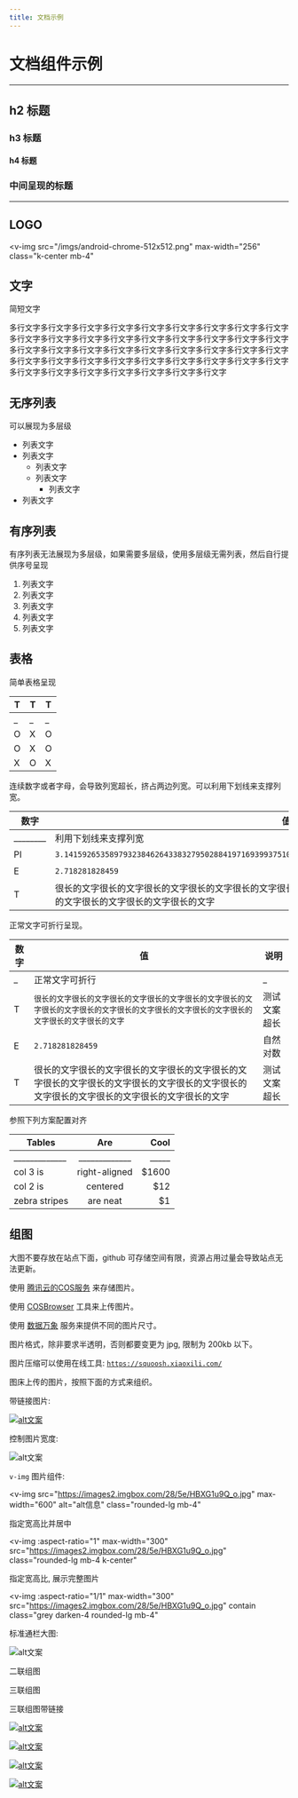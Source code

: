 ```yaml
---
title: 文档示例
---
```


# 文档组件示例

---

## h2 标题

### h3 标题

#### h4 标题

<h3 class="k-tcenter">中间呈现的标题</h3>

---

## LOGO

<v-img
  src="/imgs/android-chrome-512x512.png"
  max-width="256"
  class="k-center mb-4"
></v-img>

## 文字

简短文字

多行文字多行文字多行文字多行文字多行文字多行文字多行文字多行文字多行文字多行文字多行文字多行文字多行文字多行文字多行文字多行文字多行文字多行文字多行文字多行文字多行文字多行文字多行文字多行文字多行文字多行文字多行文字多行文字多行文字多行文字多行文字多行文字多行文字多行文字多行文字多行文字多行文字多行文字多行文字多行文字多行文字多行文字多行文字

## 无序列表

可以展现为多层级

- 列表文字
- 列表文字
  - 列表文字
  - 列表文字
    - 列表文字
- 列表文字

## 有序列表

有序列表无法展现为多层级，如果需要多层级，使用多层级无需列表，然后自行提供序号呈现

1. 列表文字
1. 列表文字
1. 列表文字
1. 列表文字
1. 列表文字

## 表格

简单表格呈现

| T | T | T |
| - | - | - |
| _ | _ | _ |
| O | X | O |
| O | X | O |
| X | O | X |

连续数字或者字母，会导致列宽超长，挤占两边列宽。可以利用下划线来支撑列宽。

| 数字 | 值 | 说明 |
| --- | --- | --- |
| ________ | 利用下划线来支撑列宽 | __________________ |
| PI | `3.1415926535897932384626433832795028841971693993751058209749445923078164062862089986280348253421170679` | 圆周率 |
| E | `2.718281828459` | 自然对数 |
| T | 很长的文字很长的文字很长的文字很长的文字很长的文字很长的文字很长的文字很长的文字很长的文字很长的文字很长的文字很长的文字很长的文字很长的文字 | 测试文案超长 |

正常文字可折行呈现。

| 数字 | 值 | 说明 |
| --- | --- | --- |
| _ | 正常文字可折行 | _ |
| T | `很长的文字很长的文字很长的文字很长的文字很长的文字很长的文字很长的文字很长的文字很长的文字很长的文字很长的文字很长的文字很长的文字很长的文字` | 测试文案超长 |
| E | `2.718281828459` | 自然对数 |
| T | 很长的文字很长的文字很长的文字很长的文字很长的文字很长的文字很长的文字很长的文字很长的文字很长的文字很长的文字很长的文字很长的文字很长的文字 | 测试文案超长 |

参照下列方案配置对齐

| Tables        | Are           | Cool  |
| ------------- |:-------------:| -----:|
| _____________ | _____________ | _____ |
| col 3 is      | right-aligned | $1600 |
| col 2 is      | centered      |   $12 |
| zebra stripes | are neat      |    $1 |

## 组图

大图不要存放在站点下面，github 可存储空间有限，资源占用过量会导致站点无法更新。

使用 [腾讯云的COS服务](https://cloud.tencent.com/product/cos) 来存储图片。

使用 [COSBrowser](https://cloud.tencent.com/document/product/436/11366) 工具来上传图片。

使用 [数据万象](https://cloud.tencent.com/product/ci/pricing) 服务来提供不同的图片尺寸。

图片格式，除非要求半透明，否则都要变更为 jpg, 限制为 200kb 以下。

图片压缩可以使用在线工具: [`https://squoosh.xiaoxili.com/`](https://squoosh.xiaoxili.com/)

图床上传的图片，按照下面的方式来组织。

带链接图片:

[![alt文案](https://images2.imgbox.com/f6/10/Xc7Mq54c_o.jpeg)](https://baidu.com)

控制图片宽度:

<div class="mb-4" style="max-width: 500px;">
  <img alt="alt文案" src="https://images2.imgbox.com/f6/10/Xc7Mq54c_o.jpeg"/>
</div>

`v-img` 图片组件:

<v-img
  src="https://images2.imgbox.com/28/5e/HBXG1u9Q_o.jpg"
  max-width="600"
  alt="alt信息"
  class="rounded-lg mb-4"
></v-img>

指定宽高比并居中

<v-img
  :aspect-ratio="1"
  max-width="300"
  src="https://images2.imgbox.com/28/5e/HBXG1u9Q_o.jpg"
  class="rounded-lg mb-4 k-center"
></v-img>

指定宽高比, 展示完整图片

<v-img
  :aspect-ratio="1/1"
  max-width="300"
  src="https://images2.imgbox.com/28/5e/HBXG1u9Q_o.jpg"
  contain
  class="grey darken-4 rounded-lg mb-4"
></v-img>

标准通栏大图:

![alt文案](https://images2.imgbox.com/f6/10/Xc7Mq54c_o.jpeg)

二联组图

<section class="v-imggroup-2 mb-4">
  <v-img
    src="https://images2.imgbox.com/f6/10/Xc7Mq54c_o.jpeg"
    :aspect-ratio="16/9"
    class="rounded-lg"
  />
  <v-img
    src="https://images2.imgbox.com/f6/10/Xc7Mq54c_o.jpeg"
    :aspect-ratio="16/9"
    class="rounded-lg"
  />
  <v-img
    src="https://images2.imgbox.com/f6/10/Xc7Mq54c_o.jpeg"
    :aspect-ratio="16/9"
    class="rounded-lg"
  />
  <v-img
    src="https://images2.imgbox.com/f6/10/Xc7Mq54c_o.jpeg"
    :aspect-ratio="16/9"
    class="rounded-lg"
  />
</section>

三联组图

<section class="v-imggroup-3 mb-4">
  <v-img
    src="https://images2.imgbox.com/f6/10/Xc7Mq54c_o.jpeg"
    :aspect-ratio="16/9"
    class="rounded-lg"
  />
  <v-img
    src="https://images2.imgbox.com/f6/10/Xc7Mq54c_o.jpeg"
    :aspect-ratio="16/9"
    class="rounded-lg"
  />
  <v-img
    src="https://images2.imgbox.com/f6/10/Xc7Mq54c_o.jpeg"
    :aspect-ratio="16/9"
    class="rounded-lg"
  />
  <v-img
    src="https://images2.imgbox.com/f6/10/Xc7Mq54c_o.jpeg"
    :aspect-ratio="16/9"
    class="rounded-lg"
  />
  <v-img
    src="https://images2.imgbox.com/f6/10/Xc7Mq54c_o.jpeg"
    :aspect-ratio="16/9"
    class="rounded-lg"
  />
  <v-img
    src="https://images2.imgbox.com/f6/10/Xc7Mq54c_o.jpeg"
    :aspect-ratio="16/9"
    class="rounded-lg"
  />
</section>

三联组图带链接

<section class="v-imggroup-3 mb-4">

[![alt文案](https://images2.imgbox.com/f6/10/Xc7Mq54c_o.jpeg)](https://baidu.com)

[![alt文案](https://images2.imgbox.com/f6/10/Xc7Mq54c_o.jpeg)](https://baidu.com)

[![alt文案](https://images2.imgbox.com/f6/10/Xc7Mq54c_o.jpeg)](https://baidu.com)

[![alt文案](https://images2.imgbox.com/f6/10/Xc7Mq54c_o.jpeg)](https://baidu.com)

</section>
